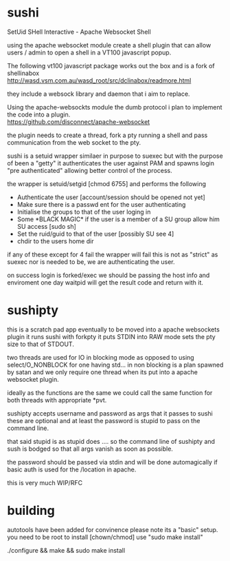 sushi
=====

SetUid SHell Interactive - Apache Websocket Shell

using the apache websocket module create a shell plugin that can allow users / admin to open a shell
in a VT100 javascript popup.

The following vt100 javascript package works out the box and is a fork of shellinabox<BR>
http://wasd.vsm.com.au/wasd_root/src/dclinabox/readmore.html

they include a websock library and daemon that i aim to replace.

Using the apache-websockts module the dumb protocol i plan to implement the code into a plugin.</BR>
https://github.com/disconnect/apache-websocket

the plugin needs to create a thread, fork a pty running a shell and pass communication from the web socket to the pty.

sushi is a setuid wrapper similaer in purpose to suexec but with the purpose of been a "getty" it authenticates
the user against PAM and spawns login "pre authenticated" allowing better control of the process.

the wrapper is setuid/setgid [chmod 6755] and performs the following</BR>
<UL>
<LI>Authenticate the user [account/session should be opened not yet]</LI>
<LI>Make sure there is a passwd ent for the user authenticating</LI>
<LI>Initialise the groups to that of the user loging in</LI>
<LI>Some *BLACK MAGIC* if the user is a member of a SU group allow him SU access [sudo sh]</Li>
<LI>Set the ruid/guid to that of the user [possibly SU see 4]</LI>
<LI>chdir to the users home dir</LI>
</UL>

if any of these except for 4 fail the wrapper will fail this is not as "strict" as suexec nor is needed to be,
we are authenticating the user.

on success login is forked/exec we should be passing the host info and enviroment one day
waitpid will get the result code and return with it.

sushipty
========

this is a scratch pad app eventually to be moved into a apache websockets plugin it runs sushi with forkpty
it puts STDIN into RAW mode sets the pty size to that of STDOUT.

two threads are used for IO in blocking mode as opposed to using select/O_NONBLOCK for one having std... in 
non blocking is a plan spawned by satan and we only require one thread when its put into a apache websocket plugin.

ideally as the functions are the same we could call the same function for both threads with appropriate *pvt.

sushipty accepts username and password as args that it passes to sushi these are optional and at least the password
is stupid to pass on the command line.

that said stupid is as stupid does .... so the command line of sushipty and sush is bodged so that all args vanish
as soon as possible.

the password should be passed via stdin and will be done automagically if basic auth is used for the /location in
apache.

this is very much WIP/RFC

building
========

autotools have been added for convinence please note its a "basic" setup.</br>
you need to be root to install [chown/chmod] use "sudo make install"

./configure && make && sudo make install

